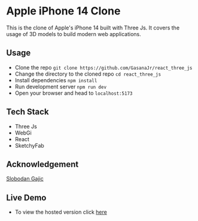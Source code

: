 # Apple iPhone 14 Clone

This is the clone of Apple's iPhone 14 built with Three Js. It covers the usage of 3D models to build modern web applications.

## Usage

- Clone the repo `git clone https://github.com/GasanaJr/react_three_js`
- Change the directory to the cloned repo `cd react_three_js`
- Install dependencies `npm install`
- Run development server `npm run dev`
- Open your browser and head to `localhost:5173`

## Tech Stack

- Three Js
- WebGi
- React
- SketchyFab

## Acknowledgement

[Slobodan Gajic](https://github.com/bobangajicsm)

## Live Demo

- To view the hosted version click [here](https://apple-iphone-by-dj.netlify.app/)

